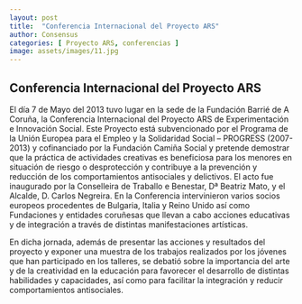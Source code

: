 ```yaml
---
layout: post
title:  "Conferencia Internacional del Proyecto ARS"
author: Consensus
categories: [ Proyecto ARS, conferencias ]
image: assets/images/11.jpg
---
```

## Conferencia Internacional del Proyecto ARS

El día 7 de Mayo del 2013 tuvo lugar en la sede de la Fundación Barrié de A Coruña, la Conferencia Internacional del Proyecto ARS de Experimentación e Innovación Social.
Este Proyecto está subvencionado por el Programa de la Unión Europea para el Empleo y la Solidaridad Social – PROGRESS (2007-2013) y cofinanciado por la Fundación Camiña Social y pretende demostrar que la práctica de actividades creativas es beneficiosa para los menores en situación de riesgo o desprotección y contribuye a la prevención y reducción de los comportamientos antisociales y delictivos.
El acto fue inaugurado por la Conselleira de Traballo e Benestar, Dª Beatriz Mato, y el Alcalde, D. Carlos Negreira.
En la Conferencia intervinieron varios socios europeos procedentes de Bulgaria, Italia y Reino Unido así como Fundaciones y entidades coruñesas que llevan a cabo acciones educativas y de integración a través de distintas manifestaciones artísticas.

En dicha jornada, además de presentar las acciones y resultados del proyecto y exponer una muestra de los trabajos realizados por los jóvenes que han participado en los talleres, se debatió sobre la importancia del arte y de la creatividad en la educación para favorecer el desarrollo de distintas habilidades y capacidades, así como para facilitar la integración y reducir comportamientos antisociales.
